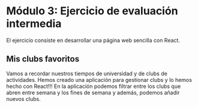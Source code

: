 # Módulo 3: Ejercicio de evaluación intermedia

El ejercicio consiste en desarrollar una página web sencilla con React.

## Mis clubs favoritos

Vamos a recordar nuestros tiempos de universidad y de clubs de actividades. Hemos creado una aplicación
para gestionar clubs y lo hemos hecho con React!!!
En la aplicación podemos filtrar entre los clubs que abren entre semana y los fines de semana y además, podemos añadir nuevos clubs.
